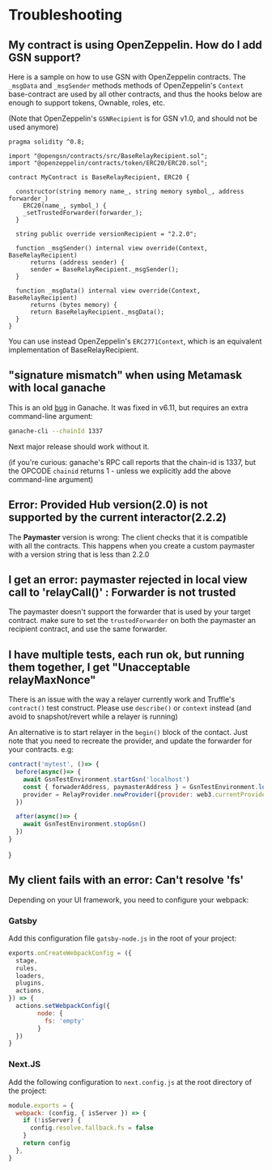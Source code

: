# Troubleshooting



## My contract is using OpenZeppelin. How do I add GSN support?

Here is a sample on how to use GSN with OpenZeppelin contracts.
The `_msgData` and `_msgSender` methods methods of OpenZeppelin's `Context` base-contract
are used by all other contracts, and thus the hooks below are enough to support tokens, Ownable, roles, etc.

(Note that OpenZeppelin's `GSNRecipient` is for GSN v1.0, and should not be used anymore)

```solidity
pragma solidity ^0.8;

import "@opengsn/contracts/src/BaseRelayRecipient.sol";
import "@openzeppelin/contracts/token/ERC20/ERC20.sol";

contract MyContract is BaseRelayRecipient, ERC20 {

  constructor(string memory name_, string memory symbol_, address forwarder_) 
    ERC20(name_, symbol_) {
    _setTrustedForwarder(forwarder_);
  }

  string public override versionRecipient = "2.2.0";

  function _msgSender() internal view override(Context, BaseRelayRecipient)
      returns (address sender) {
      sender = BaseRelayRecipient._msgSender();
  }

  function _msgData() internal view override(Context, BaseRelayRecipient)
      returns (bytes memory) {
      return BaseRelayRecipient._msgData();
  }
}
```

You can use instead OpenZeppelin's `ERC2771Context`, which is an equivalent implementation of BaseRelayRecipient.

## "signature mismatch" when using Metamask with local ganache


This is an old [bug](https://github.com/trufflesuite/ganache-core/issues/515) in Ganache.
It was fixed in v6.11, but requires an extra command-line argument:
```bash
ganache-cli --chainId 1337
```

Next major release should work without it.

(if you're curious: ganache's RPC call reports that the chain-id is 1337, but the OPCODE `chainid` returns 1 - unless we explicitly add the above command-line argument)

## Error: Provided Hub version(2.0) is not supported by the current interactor(2.2.2)

The **Paymaster** version is wrong: The client checks that it is compatible with all the contracts.
This happens when you create a custom paymaster with a version string that is less than 2.2.0


## I get an error: paymaster rejected in local view call to 'relayCall()' : Forwarder is not trusted

The paymaster doesn't support the forwarder that is used by your target contract.
make sure to set the `trustedForwarder` on both the paymaster an recipient contract, and use the same forwarder.


## I have multiple tests, each run ok, but running them together, I get "Unacceptable relayMaxNonce"

There is an issue with the way a relayer currently work and Truffle's `contract()` test construct.
Please use `describe()` or `context` instead (and avoid to snapshot/revert while a relayer is running)

An alternative is to start relayer in the `begin()` block of the contact.
Just note that you need to recreate the provider, and update the forwarder for your contracts.
e.g:

```js
contract('mytest', ()=> {
  before(async()=> {
    await GsnTestEnvironment.startGsn('localhost')
    const { forwaderAddress, paymasterAddress } = GsnTestEnvironment.loadDeployment()
    provider = RelayProvider.newProvider({provider: web3.currentProvider, config: { paymasterAddress}})
  })

  after(async()=> {
    await GsnTestEnvironment.stopGsn()
  })
}

```
  
}



## My client fails with an error: Can't resolve 'fs' 

Depending on your UI framework, you need to configure your webpack:

### Gatsby

Add this configuration file `gatsby-node.js` in the root of your project:
```js
exports.onCreateWebpackConfig = ({
  stage,
  rules,
  loaders,
  plugins,
  actions,
}) => {
  actions.setWebpackConfig({
        node: {
          fs: 'empty'
        }
  })
}
```

### Next.JS

Add the following configuration to `next.config.js` at the root directory of the project:

```js
module.exports = {
  webpack: (config, { isServer }) => {
    if (!isServer) {
      config.resolve.fallback.fs = false
    }
    return config
  },
}
```

